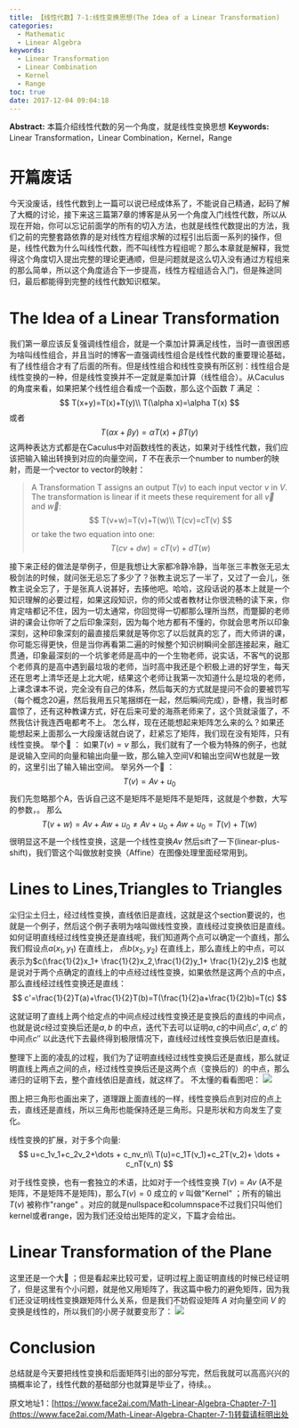 ```yaml
---
title: 【线性代数】7-1:线性变换思想(The Idea of a Linear Transformation)
categories:
  - Mathematic
  - Linear Algebra
keywords:
  - Linear Transformation
  - Linear Combination
  - Kernel
  - Range
toc: true
date: 2017-12-04 09:04:18
---
```


**Abstract:** 本篇介绍线性代数的另一个角度，就是线性变换思想
**Keywords:** Linear Transformation，Linear Combination，Kernel，Range

<!--more-->
# 开篇废话
今天没废话，线性代数到上一篇可以说已经成体系了，不能说自己精通，起码了解了大概的讨论，接下来这三篇第7章的博客是从另一个角度入门线性代数，所以从现在开始，你可以忘记前面学的所有的切入方法，也就是线性代数提出的方法，我们之前的完整套路依靠的是对线性方程组求解的过程引出后面一系列的操作，但是，线性代数为什么叫线性代数，而不叫线性方程组呢？那么本章就是解释，我觉得这个角度切入提出完整的理论更通顺，但是问题就是这么切入没有通过方程组来的那么简单，所以这个角度适合下一步提高，线性方程组适合入门，但是殊途同归，最后都能得到完整的线性代数知识框架。
# The Idea of a Linear Transformation

我们第一章应该反复强调线性组合，就是一个乘加计算满足线性，当时一直很困惑为啥叫线性组合，并且当时的博客一直强调线性组合是线性代数的重要理论基础，有了线性组合才有了后面的所有。但是线性组合和线性变换有所区别：线性组合是线性变换的一种，但是线性变换并不一定就是乘加计算（线性组合）。从Caculus的角度来看，如果把某个线性组合看成一个函数，那么这个函数 $T$ 满足 ：
$$
T(x+y)=T(x)+T(y)\\
T(\alpha x)=\alpha T(x)
$$
或者
$$
T(\alpha x + \beta y)=\alpha T(x) + \beta T(y)
$$
这两种表达方式都是在Caculus中对函数线性的表达，如果对于线性代数，我们应该把输入输出转换到对应的向量空间，$T$ 不在表示一个number to number的映射，而是一个vector to vector的映射：

> A Transformation T assigns an output $T(v)$ to each input vector $v$ in $V$. The transformation is linear if it meets these requirement for all $\vec{v}$ and $\vec{w}$:
$$
T(v+w)=T(v)+T(w)\\
T(cv)=cT(v)
$$
>or take the two equation into one:
$$
T(cv+dw)=cT(v)+dT(w)
$$


接下来正经的做法是举例子，但是我想让大家都冷静冷静，当年张三丰教张无忌太极剑法的时候，就问张无忌忘了多少了？张教主说忘了一半了，又过了一会儿，张教主说全忘了，于是张真人说甚好，去揍他吧。哈哈，这段话说的基本上就是一个知识理解的必要过程，如果这段知识，你的师父或者教材让你很流畅的读下来，你肯定啥都记不住，因为一切太通常，你回觉得一切都那么理所当然，而蹩脚的老师讲的课会让你听了之后印象深刻，因为每个地方都有不懂的，你就会思考所以印象深刻，这种印象深刻的最直接后果就是等你忘了以后就真的忘了，而大师讲的课，你可能忘得更快，但是当你再看第二遍的时候整个知识树瞬间全部连接起来，融汇贯通，印象最深刻的一个坑爹老师是高中的一个生物老师，说实话，不客气的说那个老师真的是高中遇到最垃圾的老师，当时高中我还是个积极上进的好学生，每天还在思考上清华还是上北大呢，结果这个老师让我第一次知道什么是垃圾的老师，上课念课本不说，完全没有自己的体系，然后每天的方式就是提问不会的要被罚写（每个概念20遍，然后我用五只笔捆绑在一起，然后瞬间完成），卧槽，我当时都震惊了，还有这种教课方式，好在后来可爱的海燕老师来了，这个货就滚蛋了，不然我估计我连西电都考不上。
怎么样，现在还能想起来矩阵怎么来的么？如果还能想起来上面那么一大段废话就白说了，赶紧忘了矩阵，我们现在没有矩阵，只有线性变换。
举个🌰 ：
如果$T(v)=v$ 那么，我们就有了一个极为特殊的例子，也就是说输入空间的向量和输出向量一致，那么输入空间V和输出空间W也就是一致的，这里引出了输入输出空间。
举另外一个🌰 ：
$$
T(v)=Av+u_0
$$
我们先忽略那个A，告诉自己这不是矩阵不是矩阵不是矩阵，这就是个参数，大写的参数，。
那么
$$
T(v+w)=Av+Aw+u_0 \neq Av+u_0+Aw+u_0=T(v)+T(w)
$$
很明显这不是一个线性变换，这是一个线性变换$Av$ 然后sift了一下(linear-plus-shift)，我们管这个叫做放射变换（Affine）在图像处理里面经常用到。

# Lines to Lines,Triangles to Triangles
尘归尘土归土，经过线性变换，直线依旧是直线，这就是这个section要说的，也就是一个例子，然后这个例子表明为啥叫做线性变换，直线经过变换依旧是直线。
如何证明直线经过线性变换还是直线呢，我们知道两个点可以确定一个直线，那么我们假设点$a(x_1,y_1)$ 在直线上， 点$b(x_2,y_2)$ 在直线上，那么直线上的中点，可以表示为$c(\frac{1}{2}x_1+ \frac{1}{2}x_2,\frac{1}{2}y_1+ \frac{1}{2}y_2)$ 也就是说对于两个点确定的直线上的中点经过线性变换，如果依然是这两个点的中点，那么直线经过线性变换还是直线：
$$
c'=\frac{1}{2}T(a)+\frac{1}{2}T(b)=T(\frac{1}{2}a+\frac{1}{2}b)=T(c)
$$

这就证明了直线上两个给定点的中间点经过线性变换还是变换后的直线的中间点，也就是说$c$经过变换后还是$a,b$ 的中点，迭代下去可以证明$a,c$的中间点$c'$, $a,c'$ 的中间点$c''$ 以此迭代下去最终得到极限情况下，直线经过线性变换后依旧是直线。

整理下上面的凌乱的过程，我们为了证明直线经过线性变换后还是直线，那么就证明直线上两点之间的点，经过线性变换后还是这两个点（变换后的）的中点，那么递归的证明下去，整个直线依旧是直线，就这样了。
不太懂的看看图吧：
![](https://tony4ai-1251394096.cos.ap-hongkong.myqcloud.com/blog_images/Math-Linear-Algebra-Chapter-7-1/line2line.png)

图上把三角形也画出来了，道理跟上面直线的一样，线性变换后点到对应的点上去，直线还是直线，所以三角形也能保持还是三角形。只是形状和方向发生了变化。

线性变换的扩展，对于多个向量:
$$
u=c_1v_1+c_2v_2+\dots + c_nv_n\\
T(u)=c_1T(v_1)+c_2T(v_2)+ \dots + c_nT(v_n)
$$

对于线性变换，也有一套独立的术语，比如对于一个线性变换 $T(v)=Av$ (A不是矩阵，不是矩阵不是矩阵)，那么$T(v)=0$ 成立的 $v$ 叫做"Kernel" ；所有的输出$T(v)$ 被称作"range"
。对应的就是nullspace和columnspace不过我们只叫他们kernel或者range，因为我们还没给出矩阵的定义，下篇才会给出。
# Linear Transformation of the Plane
这里还是一个大🌰 ；但是看起来比较可爱，证明过程上面证明直线的时候已经证明了，但是这里有个小问题，就是他又用矩阵了，我这篇中极力的避免矩阵，因为我们还没证明线性变换跟矩阵什么关系，但是我们不妨假设矩阵 $A$ 对向量空间 $V$ 的变换是线性的，所以我们的小房子就要变形了：
![](https://tony4ai-1251394096.cos.ap-hongkong.myqcloud.com/blog_images/Math-Linear-Algebra-Chapter-7-1/linear_transform.png)

# Conclusion
总结就是今天要把线性变换和后面矩阵引出的部分写完，然后我就可以高高兴兴的搞概率论了，线性代数的基础部分也就算是毕业了，待续。。





原文地址1：[https://www.face2ai.com/Math-Linear-Algebra-Chapter-7-1](https://www.face2ai.com/Math-Linear-Algebra-Chapter-7-1)转载请标明出处
